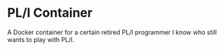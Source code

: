 # PL/I Container

A Docker container for a certain retired PL/I programmer I know who still wants to play with PL/I.
